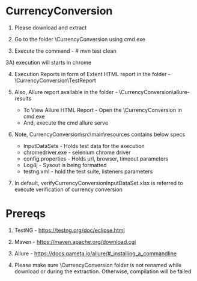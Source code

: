 # CurrencyConversion

1) Please download and extract

2) Go to the folder \CurrencyConversion using cmd.exe

3) Execute the command - # mvn test clean     

3A) execution will starts in chrome

4) Execution Reports in form of Extent HTML report in the folder - \CurrencyConversion\TestReport

5) Also, Allure report available in the folder - \CurrencyConversion\allure-results
    * To View Allure HTML Report - Open the \CurrencyConversion in cmd.exe
    * And, execute the cmd allure serve

6) Note, CurrencyConversion\src\main\resources contains below specs
    * InputDataSets - Holds test data for the execution
    * chromedriver.exe - selenium chrome driver
    * config.properties - Holds url, browser, timeout parameters
    * Log4j - Sysout is being formatted
    * testng.xml - hold the test suite, listeners parameters
8) In default, verifyCurrencyConversionInputDataSet.xlsx is referred to execute verification of currency conversion

# Prereqs
1) TestNG - https://testng.org/doc/eclipse.html

2) Maven - https://maven.apache.org/download.cgi

3) Allure - https://docs.qameta.io/allure/#_installing_a_commandline

4) Please make sure \CurrencyConversion folder is not renamed while download or during the extraction. Otherwise, compilation will be failed
